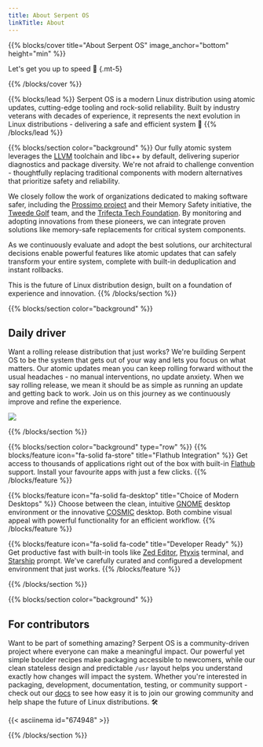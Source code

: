```yaml
---
title: About Serpent OS
linkTitle: About
---
```


{{% blocks/cover title="About Serpent OS" image_anchor="bottom" height="min" %}}

Let's get you up to speed 🚀
{.mt-5}

{{% /blocks/cover %}}

{{% blocks/lead %}}
Serpent OS is a modern Linux distribution using atomic updates, cutting-edge tooling and rock-solid reliability. Built by industry veterans with decades of experience, it represents the next evolution in Linux distributions - delivering a safe and efficient system 🐍
{{% /blocks/lead %}}

{{% blocks/section color="background" %}}
Our fully atomic system leverages the [LLVM](https://llvm.org/) toolchain and libc++ by default, delivering superior diagnostics and package diversity. We're not afraid to challenge convention - thoughtfully replacing traditional components with modern alternatives that prioritize safety and reliability.

We closely follow the work of organizations dedicated to making software safer, including the [Prossimo project](https://www.memorysafety.org/) and their Memory Safety initiative, the [Tweede Golf](https://tweedegolf.nl/en) team, and the [Trifecta Tech Foundation](https://trifectatech.org/). By monitoring and adopting innovations from these pioneers, we can integrate proven solutions like memory-safe replacements for critical system components.

As we continuously evaluate and adopt the best solutions, our architectural decisions enable powerful features like atomic updates that can safely transform your entire system, complete with built-in deduplication and instant rollbacks.

This is the future of Linux distribution design, built on a foundation of experience and innovation.
{{% /blocks/section %}}

{{% blocks/section color="background" %}}
## Daily driver

Want a rolling release distribution that just works? We're building Serpent OS to be the system that gets out of your way and lets you focus on what matters. Our atomic updates mean you can keep rolling forward without the usual headaches - no manual interventions, no update anxiety. When we say rolling release, we mean it should be as simple as running an update and getting back to work. Join us on this journey as we continuously improve and refine the experience.

<div class="text-center">
  <img class="img-fluid" src="gnome_prealpha_dark.png" />
</div>

{{% /blocks/section %}}

{{% blocks/section color="background" type="row" %}}
{{% blocks/feature icon="fa-solid fa-store" title="Flathub Integration" %}}
Get access to thousands of applications right out of the box with built-in [Flathub](https://flathub.org) support. Install your favourite apps with just a few clicks.
{{% /blocks/feature %}}

{{% blocks/feature icon="fa-solid fa-desktop" title="Choice of Modern Desktops" %}}
Choose between the clean, intuitive [GNOME](https://www.gnome.org/) desktop environment or the innovative [COSMIC](https://cosmic.system76.com/) desktop. Both combine visual appeal with powerful functionality for an efficient workflow.
{{% /blocks/feature %}}

{{% blocks/feature icon="fa-solid fa-code" title="Developer Ready" %}}
Get productive fast with built-in tools like [Zed Editor](https://zed.dev/), [Ptyxis](https://gitlab.gnome.org/chergert/ptyxis) terminal, and [Starship](https://starship.rs/) prompt. We've carefully curated and configured a development environment that just works.
{{% /blocks/feature %}}

{{% /blocks/section %}}

{{% blocks/section color="background" %}}

## For contributors

Want to be part of something amazing? Serpent OS is a community-driven project where everyone can make a meaningful impact. Our powerful yet simple boulder recipes make packaging accessible to newcomers, while our clean stateless design and predictable `/usr` layout helps you understand exactly how changes will impact the system. Whether you're interested in packaging, development, documentation, testing, or community support - check out our [docs](/docs) to see how easy it is to join our growing community and help shape the future of Linux distributions. 🛠️

{{< asciinema id="674948" >}}

{{% /blocks/section %}}
